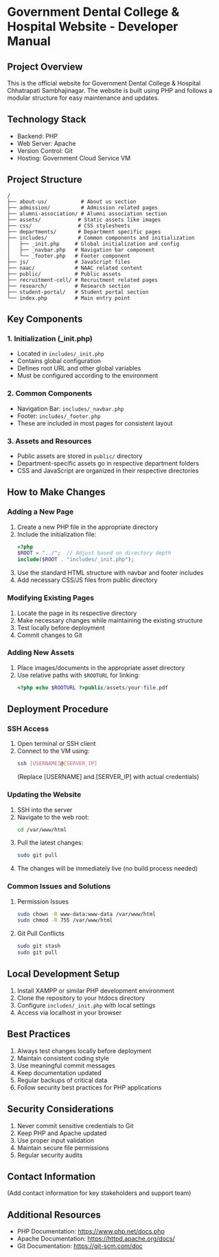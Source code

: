 # Government Dental College & Hospital Website - Developer Manual

## Project Overview

This is the official website for Government Dental College & Hospital Chhatrapati Sambhajinagar. The website is built using PHP and follows a modular structure for easy maintenance and updates.

## Technology Stack

- Backend: PHP
- Web Server: Apache
- Version Control: Git
- Hosting: Government Cloud Service VM

## Project Structure

```
/
├── about-us/           # About us section
├── admission/          # Admission related pages
├── alumni-association/ # Alumni association section
├── assets/            # Static assets like images
├── css/               # CSS stylesheets
├── departments/       # Department specific pages
├── includes/          # Common components and initialization
│   ├── _init.php     # Global initialization and config
│   ├── _navbar.php   # Navigation bar component
│   └── _footer.php   # Footer component
├── js/               # JavaScript files
├── naac/             # NAAC related content
├── public/           # Public assets
├── recruitment-cell/ # Recruitment related pages
├── research/         # Research section
├── student-portal/   # Student portal section
└── index.php         # Main entry point
```

## Key Components

### 1. Initialization (\_init.php)

- Located in `includes/_init.php`
- Contains global configuration
- Defines root URL and other global variables
- Must be configured according to the environment

### 2. Common Components

- Navigation Bar: `includes/_navbar.php`
- Footer: `includes/_footer.php`
- These are included in most pages for consistent layout

### 3. Assets and Resources

- Public assets are stored in `public/` directory
- Department-specific assets go in respective department folders
- CSS and JavaScript are organized in their respective directories

## How to Make Changes

### Adding a New Page

1. Create a new PHP file in the appropriate directory
2. Include the initialization file:
   ```php
   <?php
   $ROOT = "../";  // Adjust based on directory depth
   include($ROOT . "includes/_init.php");
   ```
3. Use the standard HTML structure with navbar and footer includes
4. Add necessary CSS/JS files from public directory

### Modifying Existing Pages

1. Locate the page in its respective directory
2. Make necessary changes while maintaining the existing structure
3. Test locally before deployment
4. Commit changes to Git

### Adding New Assets

1. Place images/documents in the appropriate asset directory
2. Use relative paths with `$ROOTURL` for linking:
   ```php
   <?php echo $ROOTURL ?>public/assets/your-file.pdf
   ```

## Deployment Procedure

### SSH Access

1. Open terminal or SSH client
2. Connect to the VM using:
   ```bash
   ssh [USERNAME]@[SERVER_IP]
   ```
   (Replace [USERNAME] and [SERVER_IP] with actual credentials)

### Updating the Website

1. SSH into the server
2. Navigate to the web root:
   ```bash
   cd /var/www/html
   ```
3. Pull the latest changes:
   ```bash
   sudo git pull
   ```
4. The changes will be immediately live (no build process needed)

### Common Issues and Solutions

1. Permission Issues
   ```bash
   sudo chown -R www-data:www-data /var/www/html
   sudo chmod -R 755 /var/www/html
   ```
2. Git Pull Conflicts
   ```bash
   sudo git stash
   sudo git pull
   ```

## Local Development Setup

1. Install XAMPP or similar PHP development environment
2. Clone the repository to your htdocs directory
3. Configure `includes/_init.php` with local settings
4. Access via localhost in your browser

## Best Practices

1. Always test changes locally before deployment
2. Maintain consistent coding style
3. Use meaningful commit messages
4. Keep documentation updated
5. Regular backups of critical data
6. Follow security best practices for PHP applications

## Security Considerations

1. Never commit sensitive credentials to Git
2. Keep PHP and Apache updated
3. Use proper input validation
4. Maintain secure file permissions
5. Regular security audits

## Contact Information

(Add contact information for key stakeholders and support team)

## Additional Resources

- PHP Documentation: https://www.php.net/docs.php
- Apache Documentation: https://httpd.apache.org/docs/
- Git Documentation: https://git-scm.com/doc

